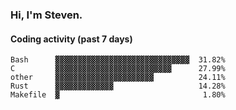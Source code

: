 ### Hi, I'm Steven.

#### Coding activity (past 7 days)
```
Bash      ▓▓▓▓▓▓▓▓▓▓▓▓▓▓▓▓▓▓▓▓▓▓▓▓▓▓▓▓▓▓  31.82%
C         ▓▓▓▓▓▓▓▓▓▓▓▓▓▓▓▓▓▓▓▓▓▓▓▓▓▓      27.99%
other     ▓▓▓▓▓▓▓▓▓▓▓▓▓▓▓▓▓▓▓▓▓▓          24.11%
Rust      ▓▓▓▓▓▓▓▓▓▓▓▓▓                   14.28%
Makefile  ▓                                1.80%
```
